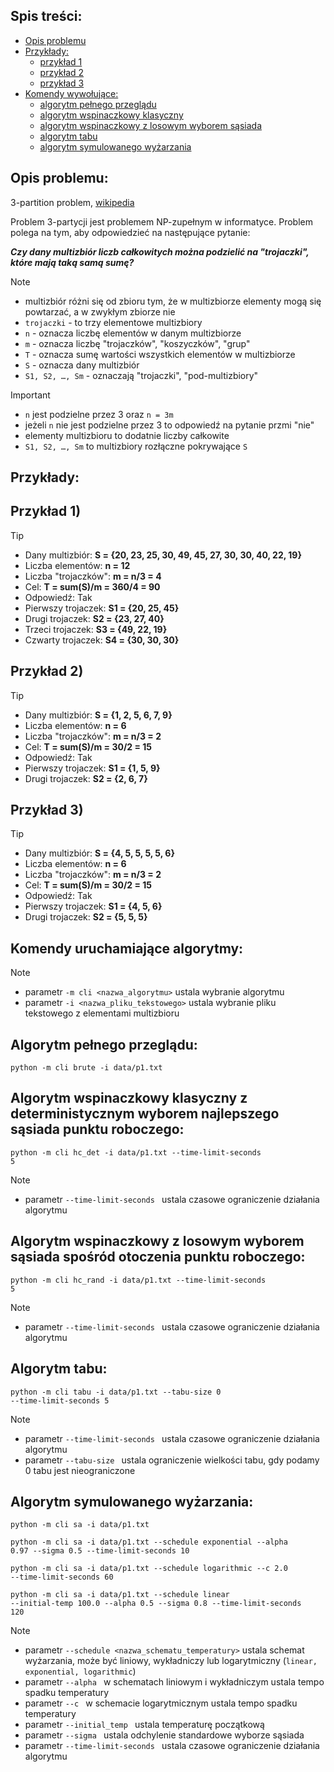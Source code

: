 <h2>Spis treści:</h2>

- [ Opis problemu ](#desc)
- [ Przykłady: ](#examples)
  - [ przykład 1 ](#example1)
  - [ przykład 2 ](#example2)
  - [ przykład 3 ](#example3)
- [ Komendy wywołujące: ](#usage)
  - [ algorytm pełnego przeglądu ](#usage1)
  - [ algorytm wspinaczkowy klasyczny ](#usage2)
  - [ algorytm wspinaczkowy z losowym wyborem sąsiada ](#usage3)
  - [ algorytm tabu ](#usage4)
  - [ algorytm symulowanego wyżarzania ](#usage5)

<a name="desc"></a>
## Opis problemu:

3-partition problem, [wikipedia](https://en.wikipedia.org/wiki/3-partition_problem)

Problem 3-partycji jest problemem NP-zupełnym w informatyce.
Problem polega na tym, aby odpowiedzieć na następujące pytanie:

***Czy dany multizbiór liczb całkowitych można podzielić na "trojaczki", które mają taką samą sumę?***

> [!NOTE]
>- multizbiór różni się od zbioru tym, że w multizbiorze elementy mogą się powtarzać, a w zwykłym zbiorze nie
>- <code>trojaczki</code> - to trzy elementowe multizbiory
>- <code>n</code> - oznacza liczbę elementów w danym multizbiorze
>- <code>m</code> - oznacza liczbę "trojaczków", "koszyczków", "grup"
>- <code>T</code> - oznacza sumę wartości wszystkich elementów w multizbiorze
>- <code>S</code> - oznacza dany multizbiór
>- <code>S1, S2, …, Sm</code> - oznaczają "trojaczki", "pod-multizbiory"

> [!IMPORTANT]
>- <code>n</code> jest podzielne przez 3 oraz <code>n = 3m</code>
>- jeżeli <code>n</code> nie jest podzielne przez 3 to odpowiedź na pytanie przmi "nie"
>- elementy multizbioru to dodatnie liczby całkowite
>- <code>S1, S2, …, Sm</code> to multizbiory rozłączne pokrywające <code>S</code>

<a name="examples"></a>
## Przykłady:
<a name="example1"></a>
<h2>Przykład 1)</h2>

> [!TIP]
>- Dany multizbiór: **S = {20, 23, 25, 30, 49, 45, 27, 30, 30, 40, 22, 19}**
>- Liczba elementów: **n = 12**
>- Liczba "trojaczków": **m = n/3 = 4**
>- Cel: **T = sum(S)/m = 360/4 = 90**
>- Odpowiedź: Tak
>- Pierwszy trojaczek: **S1 = {20, 25, 45}**
>- Drugi trojaczek: **S2 = {23, 27, 40}**
>- Trzeci trojaczek: **S3 = {49, 22, 19}**
>- Czwarty trojaczek: **S4 = {30, 30, 30}**

<a name="example2"></a>
<h2>Przykład 2)</h2>

> [!TIP]
>- Dany multizbiór: **S = {1, 2, 5, 6, 7, 9}**
>- Liczba elementów: **n = 6**
>- Liczba "trojaczków": **m = n/3 = 2**
>- Cel: **T = sum(S)/m = 30/2 = 15**
>- Odpowiedź: Tak
>- Pierwszy trojaczek: **S1 = {1, 5, 9}**
>- Drugi trojaczek: **S2 = {2, 6, 7}**

<a name="example3"></a>
<h2>Przykład 3)</h2>

> [!TIP]
>- Dany multizbiór: **S = {4, 5, 5, 5, 5, 6}**
>- Liczba elementów: **n = 6**
>- Liczba "trojaczków": **m = n/3 = 2**
>- Cel: **T = sum(S)/m = 30/2 = 15**
>- Odpowiedź: Tak
>- Pierwszy trojaczek: **S1 = {4, 5, 6}**
>- Drugi trojaczek: **S2 = {5, 5, 5}**

<a name="usage"></a>
## Komendy uruchamiające algorytmy:

> [!NOTE]
> - parametr <code>-m cli <nazwa_algorytmu></code> ustala wybranie algorytmu
> - parametr <code>-i <nazwa_pliku_tekstowego></code> ustala wybranie pliku tekstowego z elementami multizbioru

<a name="usage1"></a>
## Algorytm pełnego przeglądu:

<code>python -m cli brute -i data/p1.txt</code>

<a name="usage2"></a>
## Algorytm wspinaczkowy klasyczny z deterministycznym wyborem najlepszego sąsiada punktu roboczego:

<code>python -m cli hc_det -i data/p1.txt --time-limit-seconds 5</code>
> [!NOTE]
> - parametr <code>--time-limit-seconds <int></code> ustala czasowe ograniczenie działania algorytmu

<a name="usage3"></a>
## Algorytm wspinaczkowy z losowym wyborem sąsiada spośród otoczenia punktu roboczego:

<code>python -m cli hc_rand -i data/p1.txt --time-limit-seconds 5</code>
> [!NOTE]
> - parametr <code>--time-limit-seconds <int></code> ustala czasowe ograniczenie działania algorytmu

<a name="usage4"></a>
## Algorytm tabu:

<code>python -m cli tabu -i data/p1.txt --tabu-size 0 --time-limit-seconds 5</code>
> [!NOTE]
> - parametr <code>--time-limit-seconds <int></code> ustala czasowe ograniczenie działania algorytmu
> - parametr <code>--tabu-size <int></code> ustala ograniczenie wielkości tabu, gdy podamy 0 tabu jest nieograniczone

<a name="usage5"></a>
## Algorytm symulowanego wyżarzania:

<code>python -m cli sa -i data/p1.txt</code>

<code>python -m cli sa -i data/p1.txt --schedule exponential --alpha 0.97 --sigma 0.5 --time-limit-seconds 10</code>

<code>python -m cli sa -i data/p1.txt --schedule logarithmic --c 2.0 --time-limit-seconds 60</code>

<code>python -m cli sa -i data/p1.txt --schedule linear --initial-temp 100.0 --alpha 0.5 --sigma 0.8 --time-limit-seconds 120</code>
> [!NOTE]
> - parametr <code>--schedule <nazwa_schematu_temperatury></code> ustala schemat wyżarzania, może być liniowy, wykładniczy lub logarytmiczny (<code>linear, exponential, logarithmic</code>)
> - parametr <code>--alpha <float></code> w schematach liniowym i wykładniczym ustala tempo spadku temperatury
> - parametr <code>--c <float></code> w schemacie logarytmicznym ustala tempo spadku temperatury
> - parametr <code>--initial_temp <float></code> ustala temperaturę początkową
> - parametr <code>--sigma <float></code> ustala odchylenie standardowe wyborze sąsiada
> - parametr <code>--time-limit-seconds <int></code> ustala czasowe ograniczenie działania algorytmu


